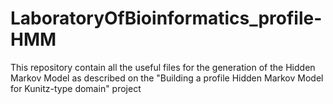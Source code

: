 # LaboratoryOfBioinformatics_profile-HMM
This repository contain all the useful files for the generation of the Hidden Markov Model as described on the 
"Building a profile Hidden Markov Model for Kunitz-type domain" project
